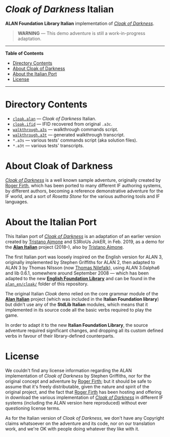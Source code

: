 # _Cloak of Darkness_ Italian

**ALAN Foundation Library Italian** implementation of _[Cloak of Darkness]_.

> **WARNING** — This demo adventure is still a work-in-progress adaptation.

-----

**Table of Contents**

<!-- MarkdownTOC autolink="true" bracket="round" autoanchor="false" lowercase="only_ascii" uri_encoding="true" levels="1,2,3" -->

- [Directory Contents](#directory-contents)
- [About Cloak of Darkness](#about-cloak-of-darkness)
- [About the Italian Port](#about-the-italian-port)
- [License](#license)

<!-- /MarkdownTOC -->

-----

# Directory Contents

- [`cloak.alan`][cloak.alan] — _Cloak of Darkness_ Italian.
- [`cloak.ifid`][cloak.ifid] — IFID recovered from original `.a3c`.
- [`walkthrough.a3s`][walkthrough.a3s] — walkthrough commands script.
- [`walkthrough.a3t`][walkthrough.a3t] — generated walkthrough transcript.
- `*.a3s` — various tests' commands script (aka solution files).
- `*.a3t` — various tests' transcripts.


# About Cloak of Darkness

_[Cloak of Darkness]_ is a well known sample adventure, originally created by [Roger Firth], which has been ported to many different IF authoring systems, by different authors, becoming a reference demonstrative adventure for the IF world, and a sort of _Rosetta Stone_ for the various authoring tools and IF languages.


# About the Italian Port

This Italian port of _[Cloak of Darkness]_ is an adaptation of an earlier version created by [Tristano Ajmone] and S3RioUs JokER, in Feb. 2019, as a demo for the __[Alan Italian]__ project (2018–), also by [Tristano Ajmone].

The first Italian port was loosely inspired on the English version for ALAN&nbsp;3, originally implemented by Stephen Griffiths for ALAN&nbsp;2, then adapted to ALAN&nbsp;3 by Thomas Nilsson (now [Thomas Nilefalk]), using ALAN 3.0alpha6 and lib 0.6.1, somewhere around September 2008 — which has been adapted to the new **[English Foundation Library]** and can be found in the [`alan_en/cloak/`][cloak en] folder of this repository.

The original Italian _Cloak_ demo relied on the core grammar module of the __[Alan Italian]__ project (which was included in the **Italian Foundation library**) but didn't use any of the **StdLib Italian** modules, which means that it implemented in its source code all the basic verbs required to play the game.

In order to adapt it to the new **Italian Foundation Library**, the source adventure required significant changes, and dropping all its custom defined verbs in favour of their library-defined counterparts.


# License

We couldn't find any license information regarding the ALAN implementation of _Cloak of Darkness_ by Stephen Griffiths, nor for the original concept and adventure by [Roger Firth]; but it should be safe to assume that it's freely distributable, given the nature and spirit of the original project, and the fact that [Roger Firth] has been hosting and offering in download the various implementation of _[Cloak of Darkness]_ in different IF systems (including the ALAN version here reproduced) without ever questioning license terms.

As for the Italian version of _Cloak of Darkness_, we don't have any Copyright claims whatsoever on the adventure and its code, nor on our translation work, and we're OK with people doing whatever they like with it.

<!-----------------------------------------------------------------------------
                               REFERENCE LINKS
------------------------------------------------------------------------------>

[Rosetta Stone]: https://en.wikipedia.org/wiki/Rosetta_Stone "Wikipedia page on Rosetta Stone"

<!-- Cloak -->

[cloak en]: ../../alan_en/cloak/ "Navigate to English 'Cloak of Darkness' folder"
[Cloak of Darkness: ALAN]: http://www.firthworks.com/roger/cloak/alan/ "ALAN implementation of Cloak of Darkness at Roger Firth's website"
[Cloak of Darkness]: http://www.firthworks.com/roger/cloak/ "Visit the homepage of the Cloak of Darkness project"

<!-- ALAN Libs -->

[Alan Italian]: https://github.com/tajmone/Alan3-Italian "Visit the ALAN Italian repository on GitHub"

[English Foundation Library]: ../../alan_en/Foundation/ "Navigate to the English Alan Library folder"

<!-- project files -->

[walkthrough.a3t]: ./walkthrough.a3t "View walkthrough transcript"
[walkthrough.a3s]: ./walkthrough.a3s "View walkthrough solution script"
[cloak.alan]: ./cloak.alan "View source file"
[cloak.ifid]: ./cloak.ifid "View IFID file"

<!-- people -->

[Roger Firth]: http://www.firthworks.com/roger/ "Visit Roger Firth's website"
[Thomas Nilefalk]: https://github.com/thoni56 "View Thomas Nilefalk's GitHub profile"
[Tristano Ajmone]: https://github.com/tajmone "View Tristano Ajmone's GitHub profile"

<!-- EOF -->
